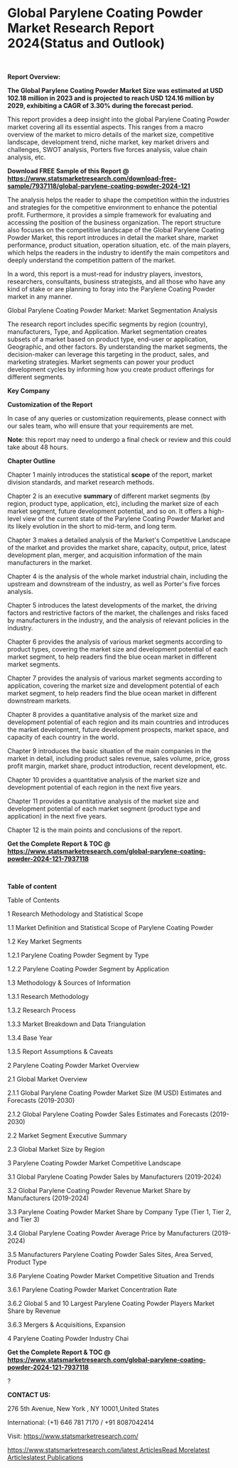 <h1>Global Parylene Coating Powder Market Research Report 2024(Status and Outlook)</h1><br/><p><strong>Report Overview:</strong></p>
 
 
 
 <p><strong>The Global Parylene Coating Powder Market Size was estimated at USD 102.18 million in 2023 and is projected to reach USD 124.16 million by 2029, exhibiting a <strong>CAGR</strong> of 3.30% during the forecast period.</strong></p>
 
 
 
 <p>This report provides a deep insight into the global Parylene Coating Powder market covering all its essential aspects. This ranges from a macro overview of the market to micro details of the market size, competitive landscape, development trend, niche market, key market drivers and challenges, SWOT analysis, Porters five forces analysis, value chain analysis, etc.</p>
 
 
 
 <p><strong>Download FREE Sample of this Report @ <a href="https://www.statsmarketresearch.com/download-free-sample/7937118/global-parylene-coating-powder-2024-121">https://www.statsmarketresearch.com/download-free-sample/7937118/global-parylene-coating-powder-2024-121</a></strong></p>
 
 
 
 <p>The analysis helps the reader to shape the competition within the industries and strategies for the competitive environment to enhance the potential profit. Furthermore, it provides a simple framework for evaluating and accessing the position of the business organization. The report structure also focuses on the competitive landscape of the Global Parylene Coating Powder Market, this report introduces in detail the market share, market performance, product situation, operation situation, etc. of the main players, which helps the readers in the industry to identify the main competitors and deeply understand the competition pattern of the market.</p>
 
 
 
 <p>In a word, this report is a must-read for industry players, investors, researchers, consultants, business strategists, and all those who have any kind of stake or are planning to foray into the Parylene Coating Powder market in any manner.</p>
 
 
 
 <p>Global Parylene Coating Powder Market: Market Segmentation Analysis</p>
 
 
 
 <p>The research report includes specific segments by region (country), manufacturers, Type, and Application. Market segmentation creates subsets of a market based on product type, end-user or application, Geographic, and other factors. By understanding the market segments, the decision-maker can leverage this targeting in the product, sales, and marketing strategies. Market segments can power your product development cycles by informing how you create product offerings for different segments.</p>
 
 
 
 <p><strong>Key Company</strong></p>
 
 
 
 <p><strong>Customization of the Report</strong></p>
 
 
 
 <p>In case of any queries or customization requirements, please connect with our sales team, who will ensure that your requirements are met.</p>
 
 
 
 <p><strong>Note</strong>: this report may need to undergo a final check or review and this could take about 48 hours.</p>
 
 
 
 <p><strong>Chapter Outline</strong></p>
 
 
 
 <p>Chapter 1 mainly introduces the statistical <strong>scope</strong> of the report, market division standards, and market research methods.</p>
 
 
 
 <p>Chapter 2 is an executive <strong>summary</strong> of different market segments (by region, product type, application, etc), including the market size of each market segment, future development potential, and so on. It offers a high-level view of the current state of the Parylene Coating Powder Market and its likely evolution in the short to mid-term, and long term.</p>
 
 
 
 <p>Chapter 3 makes a detailed analysis of the Market&#39;s Competitive Landscape of the market and provides the market share, capacity, output, price, latest development plan, merger, and acquisition information of the main manufacturers in the market.</p>
 
 
 
 <p>Chapter 4 is the analysis of the whole market industrial chain, including the upstream and downstream of the industry, as well as Porter&#39;s five forces analysis.</p>
 
 
 
 <p>Chapter 5 introduces the latest developments of the market, the driving factors and restrictive factors of the market, the challenges and risks faced by manufacturers in the industry, and the analysis of relevant policies in the industry.</p>
 
 
 
 <p>Chapter 6 provides the analysis of various market segments according to product types, covering the market size and development potential of each market segment, to help readers find the blue ocean market in different market segments.</p>
 
 
 
 <p>Chapter 7 provides the analysis of various market segments according to application, covering the market size and development potential of each market segment, to help readers find the blue ocean market in different downstream markets.</p>
 
 
 
 <p>Chapter 8 provides a quantitative analysis of the market size and development potential of each region and its main countries and introduces the market development, future development prospects, market space, and capacity of each country in the world.</p>
 
 
 
 <p>Chapter 9 introduces the basic situation of the main companies in the market in detail, including product sales revenue, sales volume, price, gross profit margin, market share, product introduction, recent development, etc.</p>
 
 
 
 <p>Chapter 10 provides a quantitative analysis of the market size and development potential of each region in the next five years.</p>
 
 
 
 <p>Chapter 11 provides a quantitative analysis of the market size and development potential of each market segment (product type and application) in the next five years.</p>
 
 
 
 <p>Chapter 12 is the main points and conclusions of the report.</p>
 
 
 
 <div><b>Get the Complete Report & TOC @ <a href="https://www.statsmarketresearch.com/global-parylene-coating-powder-2024-121-7937118">https://www.statsmarketresearch.com/global-parylene-coating-powder-2024-121-7937118</a></b></div>
 
 
 
 <p><br />
 
 <b>Table of content</b></p>
 
 
 
 <p>Table of Contents<br />
 
 1 Research Methodology and Statistical Scope<br />
 
 1.1 Market Definition and Statistical Scope of Parylene Coating Powder<br />
 
 1.2 Key Market Segments<br />
 
 1.2.1 Parylene Coating Powder Segment by Type<br />
 
 1.2.2 Parylene Coating Powder Segment by Application<br />
 
 1.3 Methodology & Sources of Information<br />
 
 1.3.1 Research Methodology<br />
 
 1.3.2 Research Process<br />
 
 1.3.3 Market Breakdown and Data Triangulation<br />
 
 1.3.4 Base Year<br />
 
 1.3.5 Report Assumptions & Caveats<br />
 
 2 Parylene Coating Powder Market Overview<br />
 
 2.1 Global Market Overview<br />
 
 2.1.1 Global Parylene Coating Powder Market Size (M USD) Estimates and Forecasts (2019-2030)<br />
 
 2.1.2 Global Parylene Coating Powder Sales Estimates and Forecasts (2019-2030)<br />
 
 2.2 Market Segment Executive Summary<br />
 
 2.3 Global Market Size by Region<br />
 
 3 Parylene Coating Powder Market Competitive Landscape<br />
 
 3.1 Global Parylene Coating Powder Sales by Manufacturers (2019-2024)<br />
 
 3.2 Global Parylene Coating Powder Revenue Market Share by Manufacturers (2019-2024)<br />
 
 3.3 Parylene Coating Powder Market Share by Company Type (Tier 1, Tier 2, and Tier 3)<br />
 
 3.4 Global Parylene Coating Powder Average Price by Manufacturers (2019-2024)<br />
 
 3.5 Manufacturers Parylene Coating Powder Sales Sites, Area Served, Product Type<br />
 
 3.6 Parylene Coating Powder Market Competitive Situation and Trends<br />
 
 3.6.1 Parylene Coating Powder Market Concentration Rate<br />
 
 3.6.2 Global 5 and 10 Largest Parylene Coating Powder Players Market Share by Revenue<br />
 
 3.6.3 Mergers & Acquisitions, Expansion<br />
 
 4 Parylene Coating Powder Industry Chai</p>
 
 
 
 <div><b>Get the Complete Report & TOC @ <a href="https://www.statsmarketresearch.com/global-parylene-coating-powder-2024-121-7937118">https://www.statsmarketresearch.com/global-parylene-coating-powder-2024-121-7937118</a></b></div>
 
 
 
 <p>? </p>
 
 
 
 <p><b>CONTACT US:</b><br />
 
 276 5th Avenue, New York , NY 10001,United States<br />
 
 International: (+1) 646 781 7170 / +91 8087042414<br />
 
 Visit: <a href="https://www.statsmarketresearch.com/">https://www.statsmarketresearch.com/</a><br />
 
 <a href="https://gyeongbokgung.com">https://www.statsmarketresearch.com/</a><a href="https://hallyeomaritime.com">latest Articles</a><a href="https://jingwansa.com">Read More</a><a href="https://nguoiviet.jp/">latest Articles</a><a href="https://www.intelmarketresearch.com/">latest Publications</a></p>